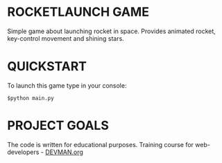 # ROCKETLAUNCH GAME
Simple game about launching rocket in space. Provides animated rocket, key-control movement and shining stars. 


# QUICKSTART

To launch this game type in your console: 
```
$python main.py
```

# PROJECT GOALS

The code is written for educational purposes. Training course for web-developers - [DEVMAN.org](https://devman.org)
